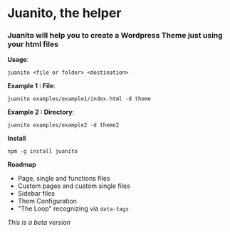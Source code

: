 # Juanito, the helper

### Juanito will help you to create a Wordpress Theme just using your html files

**Usage**:

  `juanito <file or folder> <destination>`

**Example 1 : File**:

  `juanito examples/example1/index.html -d theme`

**Example 2 : Directory**:

  `juanito examples/example2 -d theme2`

**Install**

  `npm -g install juanito`

**Roadmap**

  * Page, single and functions files
  * Custom pages and custom single files
  * Sidebar files
  * Them Configuration
  * "The Loop" recognizing via `data-tags`

*This is a beta version*